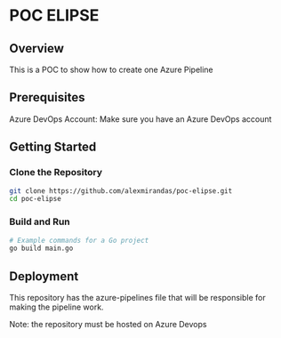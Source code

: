 
# POC ELIPSE

## Overview

This is a POC to show how to create one Azure Pipeline

## Prerequisites
Azure DevOps Account: Make sure you have an Azure DevOps account

## Getting Started

### Clone the Repository

```bash
git clone https://github.com/alexmirandas/poc-elipse.git
cd poc-elipse
```

### Build and Run


```bash
# Example commands for a Go project
go build main.go
```

## Deployment

This repository has the azure-pipelines file that will be responsible for making the pipeline work.

Note: the repository must be hosted on Azure Devops